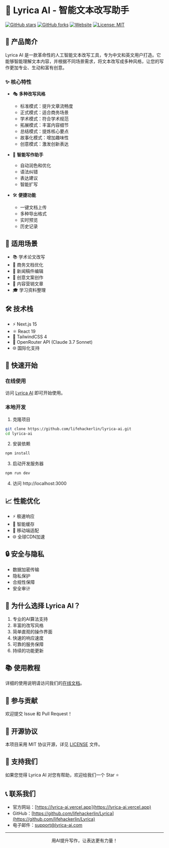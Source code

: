 # 🎯 Lyrica AI - 智能文本改写助手

[![GitHub stars](https://img.shields.io/github/stars/lifehackerlin/Lyrica)](https://github.com/lifehackerlin/Lyrica/stargazers)
[![GitHub forks](https://img.shields.io/github/forks/lifehackerlin/Lyrica)](https://github.com/lifehackerlin/Lyrica/network)
[![Website](https://img.shields.io/website?url=https%3A%2F%2Flyrica-ai.vercel.app)](https://lyrica-ai.vercel.app)
[![License: MIT](https://img.shields.io/badge/License-MIT-yellow.svg)](https://opensource.org/licenses/MIT)

## 🚀 产品简介

Lyrica AI 是一款革命性的人工智能文本改写工具，专为中文和英文用户打造。它能够智能理解文本内容，并根据不同场景需求，将文本改写成多种风格，让您的写作更加专业、生动和富有创意。

### ✨ 核心特性

- 🎭 **多种改写风格**
  - 标准模式：提升文章流畅度
  - 正式模式：适合商务场景
  - 学术模式：符合学术规范
  - 拓展模式：丰富内容细节
  - 总结模式：提炼核心要点
  - 故事化模式：增加趣味性
  - 创意模式：激发创新表达

- 📝 **智能写作助手**
  - 自动润色和优化
  - 语法纠错
  - 表达建议
  - 智能扩写

- 🛠 **便捷功能**
  - 一键文档上传
  - 多种导出格式
  - 实时预览
  - 历史记录

## 🎯 适用场景

- 📚 学术论文改写
- 💼 商务文档优化
- 📰 新闻稿件编辑
- 📝 创意文案创作
- 📖 内容营销文章
- 🎓 学习资料整理

## 🛠 技术栈

- ⚡ Next.js 15
- ⚛️ React 19
- 🎨 TailwindCSS 4
- 🤖 OpenRouter API (Claude 3.7 Sonnet)
- 🌐 国际化支持

## 🚀 快速开始

### 在线使用

访问 [Lyrica AI](https://lyrica-ai.vercel.app) 即可开始使用。

### 本地开发

1. 克隆项目
```bash
git clone https://github.com/lifehackerlin/lyrica-ai.git
cd lyrica-ai
```

2. 安装依赖
```bash
npm install
```

3. 启动开发服务器
```bash
npm run dev
```

4. 访问 http://localhost:3000

## 📈 性能优化

- ⚡ 极速响应
- 🔄 智能缓存
- 📱 移动端适配
- 🌐 全球CDN加速

## 🔒 安全与隐私

- 数据加密传输
- 隐私保护
- 合规性保障
- 安全审计

## 🌟 为什么选择 Lyrica AI？

1. 专业的AI算法支持
2. 丰富的改写风格
3. 简单直观的操作界面
4. 快速的响应速度
5. 可靠的服务保障
6. 持续的功能更新

## 📚 使用教程

详细的使用说明请访问我们的[在线文档](https://lyrica-ai.vercel.app/docs)。

## 🤝 参与贡献

欢迎提交 Issue 和 Pull Request！

## 📄 开源协议

本项目采用 MIT 协议开源，详见 [LICENSE](LICENSE) 文件。

## 🌟 支持我们

如果您觉得 Lyrica AI 对您有帮助，欢迎给我们一个 Star ⭐️

## 📞 联系我们

- 官方网站：[https://lyrica-ai.vercel.app](https://lyrica-ai.vercel.app)
- GitHub：[https://github.com/lifehackerlin/Lyrica](https://github.com/lifehackerlin/Lyrica)
- 电子邮件：support@lyrica-ai.com

---

<p align="center">用AI提升写作，让表达更有力量！</p>
